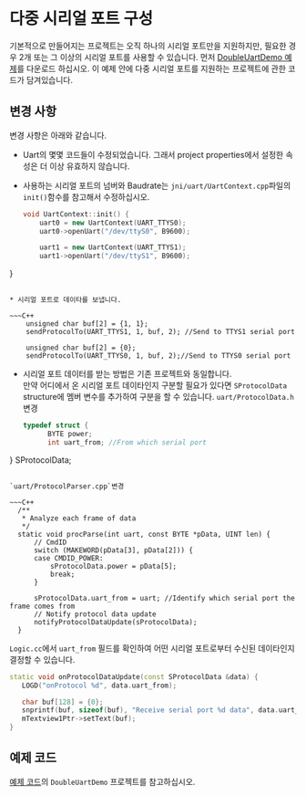 # 다중 시리얼 포트 구성

 기본적으로 만들어지는 프로젝트는 오직 하나의 시리얼 포트만을 지원하지만, 필요한 경우 2개 또는 그 이상의 시리얼 포트를 사용할 수 있습니다. 먼저 [DoubleUartDemo 예제](demo_download.md#demo_download)를 다운로드 하십시오. 이 예제 안에 다중 시리얼 포트를 지원하는 프로젝트에 관한 코드가 담겨있습니다.

## 변경 사항
변경 사항은 아래와 같습니다.
* Uart의 몇몇 코드들이 수정되었습니다. 그래서 project properties에서 설정한 속성은 더 이상 유효하지 않습니다.

* 사용하는 시리얼 포트의 넘버와 Baudrate는  `jni/uart/UartContext.cpp`파일의 `init()`함수를 참고해서 수정하십시오.
  ~~~C++
  void UartContext::init() {
      uart0 = new UartContext(UART_TTYS0);
      uart0->openUart("/dev/ttyS0", B9600);

      uart1 = new UartContext(UART_TTYS1);
      uart1->openUart("/dev/ttyS1", B9600);
}
  ~~~

* 시리얼 포트로 데이타를 보냅니다.

  ~~~C++
      unsigned char buf[2] = {1, 1};
      sendProtocolTo(UART_TTYS1, 1, buf, 2); //Send to TTYS1 serial port
  
      unsigned char buf[2] = {0};
      sendProtocolTo(UART_TTYS0, 1, buf, 2);//Send to TTYS0 serial port
  ~~~
  
* 시리얼 포트 데이터를 받는 방법은 기존 프로젝트와 동일합니다.  
  만약 어디에서 온 시리얼 포트 데이타인지 구분할 필요가 있다면 `SProtocolData` structure에 멤버 변수를 추가하여 구분을 할 수 있습니다.
  `uart/ProtocolData.h`변경
  
  ~~~C++
  typedef struct {
	    BYTE power;
	    int uart_from; //From which serial port
} SProtocolData;
  ~~~

  `uart/ProtocolParser.cpp`변경

  ~~~C++
    /**
     * Analyze each frame of data
     */
    static void procParse(int uart, const BYTE *pData, UINT len) {
        // CmdID
        switch (MAKEWORD(pData[3], pData[2])) {
        case CMDID_POWER:
            sProtocolData.power = pData[5];
            break;
        }

        sProtocolData.uart_from = uart; //Identify which serial port the frame comes from
        // Notify protocol data update
        notifyProtocolDataUpdate(sProtocolData);
    }
  ~~~

   `Logic.cc`에서 `uart_from` 필드를 확인하여 어떤 시리얼 포트로부터 수신된 데이타인지 결정할 수 있습니다.
  
   ~~~C++  
 static void onProtocolDataUpdate(const SProtocolData &data) {
      LOGD("onProtocol %d", data.uart_from);

      char buf[128] = {0};
      snprintf(buf, sizeof(buf), "Receive serial port %d data", data.uart_from);
      mTextview1Ptr->setText(buf);
}
   ~~~
  
  ## 예제 코드
  [예제 코드](demo_download.md#demo_download)의 `DoubleUartDemo` 프로젝트를 참고하십시오.